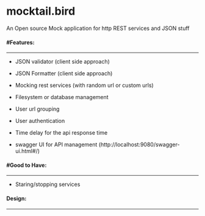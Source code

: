 # mocktail.bird
An Open source Mock application for http REST services and JSON stuff





####  #Features:

-----------------

* JSON validator (client side approach)

* JSON Formatter (client side approach)

* Mocking rest services (with random url or custom urls)

* Filesystem or database management

* User url grouping

* User authentication

* Time delay for the api response time

* swagger UI for API management (http://localhost:9080/swagger-ui.html#/)

  

#### #Good to Have:

_______

* Staring/stopping services

#### Design:

________



